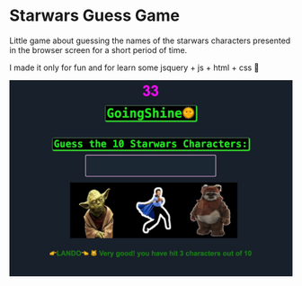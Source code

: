 # Starwars Guess Game

Little game about guessing the names of the starwars characters presented in the
browser screen for a short period of time.

I made it only for fun and for learn some jsquery + js + html + css 👾

![jsgame screenshots](https://github.com/mariogt/jsgames/blob/main/screenshots/jsgame.jpg)
